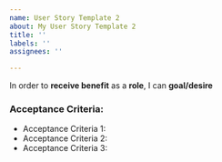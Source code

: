 ```yaml
---
name: User Story Template 2
about: My User Story Template 2
title: ''
labels: ''
assignees: ''

---
```


In order to **receive benefit** as a  **role**, I can **goal/desire** 

### Acceptance Criteria: 
* Acceptance Criteria 1:
* Acceptance Criteria 2:
* Acceptance Criteria 3:
